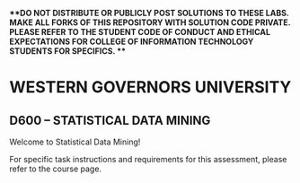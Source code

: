 <strong> **DO NOT DISTRIBUTE OR PUBLICLY POST SOLUTIONS TO THESE LABS. MAKE ALL FORKS OF THIS REPOSITORY WITH SOLUTION CODE PRIVATE. PLEASE REFER TO THE STUDENT CODE OF CONDUCT AND ETHICAL EXPECTATIONS FOR COLLEGE OF INFORMATION TECHNOLOGY STUDENTS FOR SPECIFICS. ** </strong>

# WESTERN GOVERNORS UNIVERSITY

## D600 – STATISTICAL DATA MINING

Welcome to Statistical Data Mining!

For specific task instructions and requirements for this assessment, please refer to the course page.